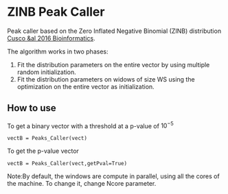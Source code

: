 # ZINB Peak Caller
Peak caller based on the Zero Inflated Negative Binomial (ZINB) distribution [Cusco &al 2016 Bioinformatics](https://academic.oup.com/bioinformatics/article-lookup/doi/10.1093/bioinformatics/btw336).

The algorithm works in two phases:
 1. Fit the distribution parameters on the entire vector by using multiple random initialization.
 2. Fit the distribution parameters on widows of size WS using the optimization on the entire vector
as initialization.

## How to use

To get a binary vector with a threshold at a p-value of $10^{-5}$
```
vectB = Peaks_Caller(vect)
```

To get the p-value vector
```
vectB = Peaks_Caller(vect,getPval=True)
```

Note:By default, the windows are compute in parallel, using all the cores of the machine.
To change it, change Ncore parameter.
